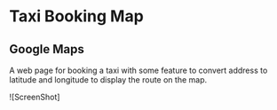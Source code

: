 # Taxi Booking Map

## Google Maps

A web page for booking a taxi with some feature to convert address to latitude and longitude to display the route on the map.

![ScreenShot]